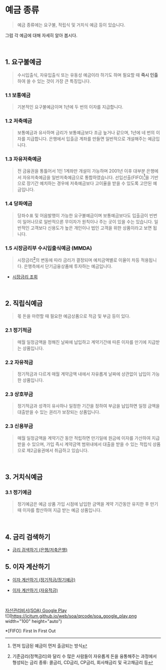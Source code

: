 # 예금 종류

> 예금 종류에는 요구불, 적립식 및 거치식 예금 등이 있습니다.

그럼 각 예금에 대해 자세히 알아 봅시다.

<br>

## 1. 요구불예금

> 수시입출식, 자유입출식 또는 유동성 예금이라 하기도 하며 필요할 때 **즉시 인출**하여 쓸 수 있는 것이 가장 큰 특징입니다.

### 1.1 보통예금

> 기본적인 요구불예금이며 1년에 두 번의 이자를 지급합니다.

### 1.2 저축예금

> 보통예금과 유사하며 금리가 보통예금보다 조금 높거나 같으며, 1년에 네 번의 이자를 지급합니다. 은행에서 입출금 계좌를 만들면 일반적으로 개설해주는 예금입니다.

### 1.3 자유저축예금

> 전 금융권을 통틀어서 1인 1계좌만 개설이 가능하며 2001년 이후 대부분 은행에서 자유저축예금을 일반저축예금으로 통합하였습니다. 선입선출(FIFO)[^first]을 기반으로 장기간 예치하는 경우에 저축예금보다 고이율을 받을 수 있도록 고안된 예금입니다.

[^first]: 먼저 입금된 예금이 먼저 출금되는 방식

### 1.4 당좌예금

> 당좌수표 및 어음발행이 가능한 요구불예금이며 보통예금보다도 입출금이 빈번이 일어나므로 일반적으론 무이자가 원칙이나 주는 곳이 있을 수는 있습니다. 일반적인 고객보다 신용도가 높은 개인이나 법인 고객을 위한 상품이라고 보면 됩니다.

### 1.5 시장금리부 수시입출식예금 (MMDA)

> 시장금리[^2]의 변동에 따라 금리가 결정되며 예치금액별로 이율이 차등 적용됩니다. 은행측에서 단기금융상품에 투자하는 예금입니다.

* [시장금리 조회](http://www.index.go.kr/potal/main/EachDtlPageDetail.do?idx_cd=1073)

[^2]: 기준금리(정책금리)와 달리 수 많은 사람들이 자유롭게 돈을 융통해주는 과정에서 형성되는 금리
        종류: 콜금리, CD금리, CP금리, 회사채금리 및 국고채금리 등

<br>

## 2. 직립식예금

> 몫 돈을 마련할 때 필요한 예금상품으로 적금 및 부금 등이 있다.


### 2.1 정기적금

> 매월 일정금액을 정해진 날짜에 납입하고 계약기간애 따른 이자를 만기에 지급받는 상품입니다.

### 2.2 자유적금

> 정기적금과 다르게 매월 계약금액 내에서 자유롭게 날짜에 상관없이 납입이 가능한 상품입니다.

### 2.3 상호부금

> 정기적금과 성격이 유사하나 일정한 기간을 정하여 부금을 납입하면 일정 금액을 대출받을 수 있는 권리가 보장되는 상품입니다.

### 2.3 신용부금

> 매월 일정금액을 계약기간 동안 적립하면 만기일에 원금에 이자를 가산하여 지급받을 수 있으며, 가입 즉시 계약금액 범위내에서 대출을 받을 수 있는 적립식 상품으로 제2금융권에서 취급하고 있습니다.

<br>

## 3. 거치식예금

### 3.1 정기예금

> 정기예금은 예금 상품 가입 시점에 납입한 금액을 계약 기간동안 유지한 후 만기 때 이자를 합산하여 지급 받는 예금 상품입니다.

<br>

## 4. 금리 검색하기

* [금리 검색하기 (은행/저축은행)](soa://ir.search.icitlabs.com)

## 5. 이자 계산하기

* [이자 계산하기 (정기적금/정기예금)](soa://di.calculate.icitlabs.com)

* [이자 계산하기 (자유적금)](soa://fdi.calculate.icitlabs.com)

<br>

[자산관리비서(SOA) Google Play](https://play.google.com/store/apps/details?id=com.icitlabs.android.apps.secretaryofassets)
<br>
![](https://icitum.github.io/web/soa/qrcode/soa_google_play.png width="100" height="auto")


*[FIFO]: First In First Out
